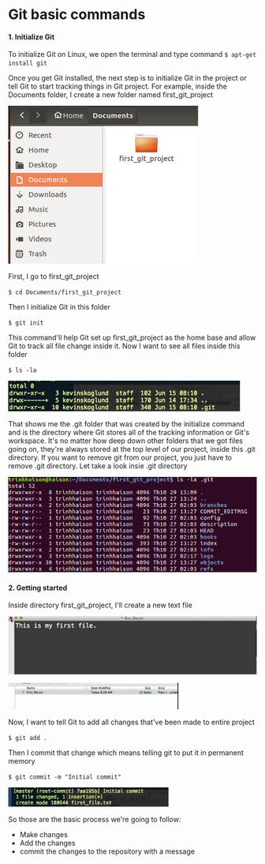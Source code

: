 Git basic commands
==================

#### 1. **Initialize Git**

To initialize Git on Linux, we open the terminal and type command `$ apt-get install git`

Once you get Git installed, the next step is to initialize Git in the project or tell Git to start tracking things in Git project.
For example, inside the Documents folder, I create a new folder named first_git_project

![alt text](Imges/image1.png)

First, I go to first_git_project

`$ cd Documents/first_git_project`

Then I initialize Git in this folder

`$ git init`

This command'll help Git set up first_git_project as the home base and allow Git to track all file change inside it. Now I want to see all files inside this folder

`$ ls -la`

![](Imges/image2.png)

That shows me the .git folder that was created by the initialize command and is the directory where Git stores all of the tracking information or Git's workspace. It's no matter how deep down other folders that we got files going on, they're always stored at the top level of our project, inside this .git directory. If you want to remove git from our project, you just have to remove .git directory. Let take a look insie .git directory

![](Imges/image3.png)

#### 2. **Getting started**

Inside directory first_git_project, I'll create a new text file

![](Imges/image4.png)

![](Imges/image5.png)

Now, I want to tell Git to add all changes that've been made to entire project

`$ git add .`

Then I commit that change which means telling git to put it in permanent memory

`$ git commit -m "Initial commit"`

![](Imges/imge6.png)

So those are the basic process we're going to follow:

* Make changes
* Add the changes
* commit the changes to the repository with a message
